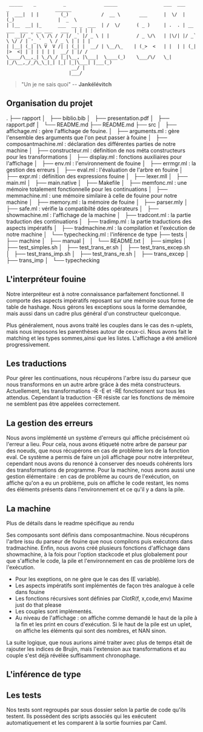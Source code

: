 ```
 _____    _          _              _____                 ___  ___           _                 ______
|  ___|  | |        (_)            /  __ \       ___      |  \/  |          (_)                |  _  \
| |__  __| |_      ___  __ _  ___  | /  \/      ( _ )     | .  . | __ ___  ___ _ __ ___   ___  | | | |
|  __|/ _` \ \ /\ / / |/ _` |/ _ \ | |          / _ \/\   | |\/| |/ _` \ \/ / | '_ ` _ \ / _ \ | | | |
| |__| (_| |\ V  V /| | (_| |  __/ | \__/\_    | (_>  <   | |  | | (_| |>  <| | | | | | |  __/ | |/ /
\____/\__,_| \_/\_/ |_|\__, |\___|  \____(_)    \___/\/   \_|  |_/\__,_/_/\_\_|_| |_| |_|\___| |___(_)
                        __/ |
                       |___/
```


> "Un je ne sais quoi" -- __Jankélévitch__


## Organisation du projet

.
├── rapport
│   ├── biblio.bib
│   ├── presentation.pdf
│   ├── rapport.pdf
│   └── README.md
├── README.md
├── src
│   ├── affichage.ml : gère l'affichage de fouine.
│   ├── arguments.ml : gère l'ensemble des arguments que l'on peut passer à fouine
│   ├── composantmachine.ml : déclaration des différentes parties de notre machine
│   ├── constructeur.ml : définition de nos méta constructeurs pour les transformations
│   ├── display.ml : fonctions auxiliaires pour l'affichage
│   ├── env.ml : l'environnement de fouine
│   ├── errmgr.ml : la gestion des erreurs
│   ├── eval.ml : l'évaluation de l'arbre en fouine
│   ├── expr.ml : définition des expressions fouine
│   ├── lexer.mll
│   ├── main.ml
│   ├── main.native
│   ├── Makefile
│   ├── memfonc.ml : une mémoire totalement fonctionnelle pour les continuations
│   ├── memmachine.ml : une mémoire similaire à celle de fouine pour notre machine
│   ├── memory.ml : la mémoire de fouine
│   ├── parser.mly
│   ├── safe.ml : vérifie la compatibilté ddes opérateurs
│   ├── showmachine.ml : l'affichage de la machine
│   ├── tradcont.ml : la partie traduction des continuations
│   ├── tradimp.ml : la partie traductions des aspects impératifs
│   ├── tradmachine.ml : la compilation et l'exécution de notre machine
│   └── typechecking.ml : l'inférence de type
├── tests
│   ├── machine
│   ├── manual
│   │   └── README.txt
│   ├── simples
│   ├── test_simples.sh
│   ├── test_trans_er.sh
│   ├── test_trans_excep.sh
│   ├── test_trans_imp.sh
│   ├── test_trans_re.sh
│   ├── trans_excep
│   ├── trans_imp
│   └── typechecking

## L'interpréteur fouine

Notre interpréteur est à notre connaissance parfaitement fonctionnel. Il comporte des aspects impératifs reposant sur une mémoire sous forme de table de hashage. Nous gérons les exceptions sous la forme demandée, mais aussi dans un cadre plus général d'un constructeur quelconque.

Plus généralement, nous avons traité les couples dans le cas des n-uplets, mais nous imposons les parenthèses autour de ceux-ci. Nous avons fait le matching et les types sommes,ainsi que les listes. L'affichage a été amélioré progressivement.

## Les traductions

Pour gérer les continuations, nous récupérons l'arbre issu du parseur que nous transformons en un autre arbre grâce à des méta constructeurs. Actuellement, les transformations -R -E et -RE fonctionnent sur tous les attendus. Cependant la traduction -ER résiste car les fonctions de mémoire ne semblent pas être appelées correctement.

## La gestion des erreurs

Nous avons implémenté un système d'erreurs qui affiche précisément où l'erreur a lieu. Pour cela, nous avons étiqueté notre arbre de parseur par des noeuds, que nous récupérons en cas de problème lors de la fonction eval. Ce système a permis de faire un joli affichage pour notre interpréteur, cependant nous avons du renoncé à conserver des noeuds cohérents lors des transformations de programme.
Pour la machine, nous avons aussi une gestion élémentaire : en cas de problème au cours de l'exécution, on affiche qu'on a eu un problème, puis on affiche le code restant, les noms des éléments présents dans l'environnement et ce qu'il y a dans la pile. 


## La machine

Plus de détails dans le readme spécifique au rendu

Ses composants sont définis dans composantmachine. Nous récupérons l'arbre issu du parseur de fouine que nous compilons puis exécutons dans tradmachine. Enfin, nous avons créé plusieurs fonctions d'affichage dans showmachine, à la fois pour l'option stackcode et plus globalement pour que s'affiche le code, la pile et l'environnement en cas de problème lors de l'exécution.

- Pour les exeptions, on ne gère que le cas des (E variable).
- Les aspects impératifs sont implémentés de façon très analogue à celle dans fouine
- Les fonctions récursives sont définies par ClotR(f, x,code,env) Maxime just do that please
- Les couples sont implémentés.
- Au niveau de l'affichage : on affiche comme demandé le haut de la pile à la fin et les print en cours d'exécution. Si le haut de la pile est un uplet, on affiche les éléments qui sont des nombres, et NAN sinon.

La suite logique, que nous aurions aimé traiter avec plus de temps était de rajouter les indices de Brujin, mais l'extension aux transformations et au couple s'est déjà révélée suffisamment chronophage.

## L'inférence de type



## Les tests

Nos tests sont regroupés par sous dossier selon la partie de code qu'ils testent. Ils possèdent des scripts associés qui les exécutent automatiquement et les comparent à la sortie fournies par Caml.






